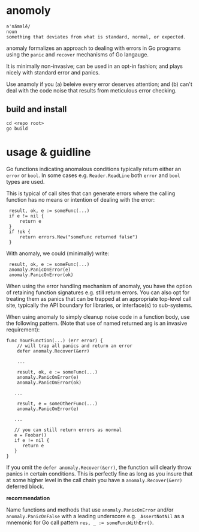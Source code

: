 # anomoly 

    əˈnäməlē/ 
    noun
    something that deviates from what is standard, normal, or expected.

anomaly formalizes an approach to dealing with errors in Go programs using the `panic` and `recover` mechanisms of Go langauge.  

It is minimally non-invasive; can be used in an opt-in fashion; and plays nicely with standard error and panics.

Use anamoly if you (a) beleive every error deserves attention; and (b) can't deal with the code noise that results from meticulous error checking.
    
## build and install

    cd <repo root>
    go build
    
# usage & guidline

Go functions indicating anomalous conditions typically return either an `error` or `bool`. In some cases e.g. `Reader.ReadLine` both `error` and `bool` types are used.

This is typical of call sites that can generate errors where the calling function has no means or intention of dealing with the error:

     result, ok, e := someFunc(...)
     if e != nil {
         return e
     }
     if !ok {
         return errors.New("someFunc returned false")
     }
     
With anomaly, we could (minimally) write:

     result, ok, e := someFunc(...)
     anomaly.PanicOnError(e)
     anomaly.PanicOnError(ok)

When using the error handling mechanism of anomaly, you have the option of retaining function signatures e.g. still return errors. You can also opt for treating them as panics that can be trapped at an appropriate top-level call site, typically the API boundary for libraries, or interface(s) to sub-systems.

When using anomaly to simply cleanup noise code in a function body, use the following pattern. (Note that use of named returned arg is an invasive requirement):

    func YourFunction(...) (err error) {
        // will trap all panics and return an error
        defer anomaly.Recover(&err)
       
        ...
       
        result, ok, e := someFunc(...)
        anomaly.PanicOnError(e)
        anomaly.PanicOnError(ok)
       
       ...
       
        result, e = someOtherFunc(...)
        anomaly.PanicOnError(e)
       
       ...
       
       // you can still return errors as normal
       e = Foobar()
       if e != nil {
          return e
       }
    }

If you omit the `defer anomaly.Recover(&err)`, the function will clearly throw panics in certain conditions. This is perfectly fine as long as you insure that at some higher level in the call chain you have a `anomaly.Recover(&err)` deferred block.

**recommendation**

Name functions and methods that use `anomaly.PanicOnError` and/or `anomaly.PanicOnFalse` with a leading underscore e.g. `_AssertNotNil` as a mnemonic for Go call pattern `res, _ := someFuncWithErr()`.

    
